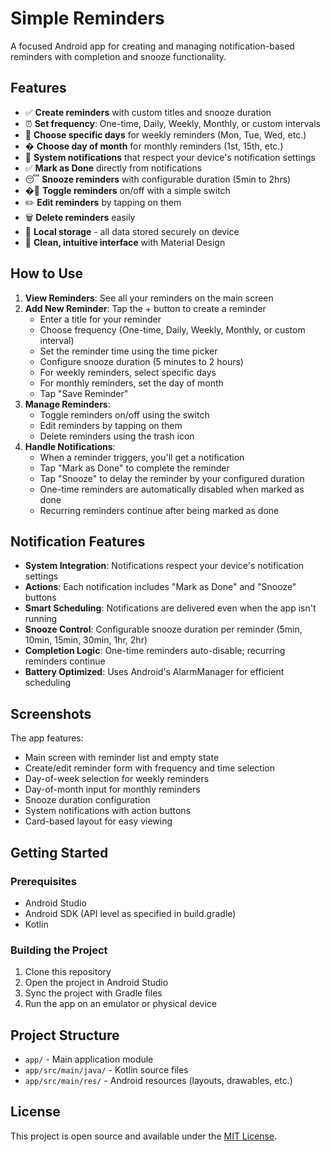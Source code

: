 # Simple Reminders

A focused Android app for creating and managing notification-based reminders with completion and snooze functionality.

## Features

- ✅ **Create reminders** with custom titles and snooze duration
- ⏰ **Set frequency**: One-time, Daily, Weekly, Monthly, or custom intervals
- 📅 **Choose specific days** for weekly reminders (Mon, Tue, Wed, etc.)
- � **Choose day of month** for monthly reminders (1st, 15th, etc.)
- 🔔 **System notifications** that respect your device's notification settings
- ✅ **Mark as Done** directly from notifications
- 😴 **Snooze reminders** with configurable duration (5min to 2hrs)
- �🔄 **Toggle reminders** on/off with a simple switch
- ✏️ **Edit reminders** by tapping on them
- 🗑️ **Delete reminders** easily
- 💾 **Local storage** - all data stored securely on device
- 🎨 **Clean, intuitive interface** with Material Design

## How to Use

1. **View Reminders**: See all your reminders on the main screen
2. **Add New Reminder**: Tap the + button to create a reminder
   - Enter a title for your reminder
   - Choose frequency (One-time, Daily, Weekly, Monthly, or custom interval)
   - Set the reminder time using the time picker
   - Configure snooze duration (5 minutes to 2 hours)
   - For weekly reminders, select specific days
   - For monthly reminders, set the day of month
   - Tap "Save Reminder"
3. **Manage Reminders**:
   - Toggle reminders on/off using the switch
   - Edit reminders by tapping on them
   - Delete reminders using the trash icon
4. **Handle Notifications**:
   - When a reminder triggers, you'll get a notification
   - Tap "Mark as Done" to complete the reminder
   - Tap "Snooze" to delay the reminder by your configured duration
   - One-time reminders are automatically disabled when marked as done
   - Recurring reminders continue after being marked as done

## Notification Features

- **System Integration**: Notifications respect your device's notification settings
- **Actions**: Each notification includes "Mark as Done" and "Snooze" buttons
- **Smart Scheduling**: Notifications are delivered even when the app isn't running
- **Snooze Control**: Configurable snooze duration per reminder (5min, 10min, 15min, 30min, 1hr, 2hr)
- **Completion Logic**: One-time reminders auto-disable; recurring reminders continue
- **Battery Optimized**: Uses Android's AlarmManager for efficient scheduling

## Screenshots

The app features:

- Main screen with reminder list and empty state
- Create/edit reminder form with frequency and time selection
- Day-of-week selection for weekly reminders
- Day-of-month input for monthly reminders
- Snooze duration configuration
- System notifications with action buttons
- Card-based layout for easy viewing

## Getting Started

### Prerequisites

- Android Studio
- Android SDK (API level as specified in build.gradle)
- Kotlin

### Building the Project

1. Clone this repository
2. Open the project in Android Studio
3. Sync the project with Gradle files
4. Run the app on an emulator or physical device

## Project Structure

- `app/` - Main application module
- `app/src/main/java/` - Kotlin source files
- `app/src/main/res/` - Android resources (layouts, drawables, etc.)

## License

This project is open source and available under the [MIT License](LICENSE).

